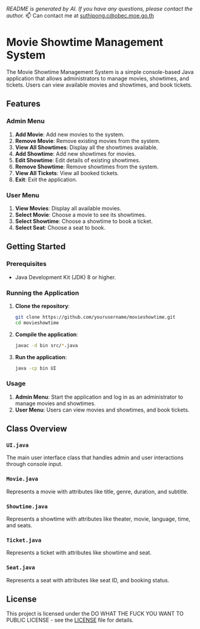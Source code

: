 *README is generated by AI. If you have any questions, please contact the author.* 📫 Can contact me at suthipong.c@obec.moe.go.th
# Movie Showtime Management System

The Movie Showtime Management System is a simple console-based Java application that allows administrators to manage movies, showtimes, and tickets. Users can view available movies and showtimes, and book tickets.

## Features

### Admin Menu
1. **Add Movie**: Add new movies to the system.
2. **Remove Movie**: Remove existing movies from the system.
3. **View All Showtimes**: Display all the showtimes available.
4. **Add Showtime**: Add new showtimes for movies.
5. **Edit Showtime**: Edit details of existing showtimes.
6. **Remove Showtime**: Remove showtimes from the system.
7. **View All Tickets**: View all booked tickets.
8. **Exit**: Exit the application.

### User Menu
1. **View Movies**: Display all available movies.
2. **Select Movie**: Choose a movie to see its showtimes.
3. **Select Showtime**: Choose a showtime to book a ticket.
4. **Select Seat**: Choose a seat to book.

## Getting Started

### Prerequisites
- Java Development Kit (JDK) 8 or higher.

### Running the Application

1. **Clone the repository**:
   ```bash
   git clone https://github.com/yourusername/movieshowtime.git
   cd movieshowtime
   ```

2. **Compile the application**:
   ```bash
   javac -d bin src/*.java
   ```

3. **Run the application**:
   ```bash
   java -cp bin UI
   ```

### Usage

1. **Admin Menu**: Start the application and log in as an administrator to manage movies and showtimes.
2. **User Menu**: Users can view movies and showtimes, and book tickets.

## Class Overview

### `UI.java`
The main user interface class that handles admin and user interactions through console input.

### `Movie.java`
Represents a movie with attributes like title, genre, duration, and subtitle.

### `Showtime.java`
Represents a showtime with attributes like theater, movie, language, time, and seats.

### `Ticket.java`
Represents a ticket with attributes like showtime and seat.

### `Seat.java`
Represents a seat with attributes like seat ID, and booking status.

## License
This project is licensed under the DO WHAT THE FUCK YOU WANT TO PUBLIC LICENSE - see the [LICENSE](LICENSE) file for details.
